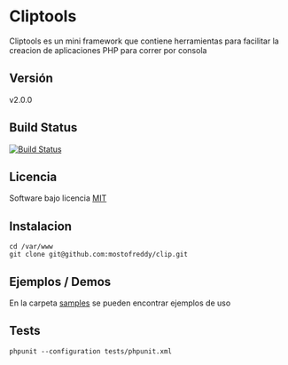 Cliptools
====

Cliptools es un mini framework que contiene herramientas para facilitar la creacion de aplicaciones PHP para correr por consola

Versión
-------
v2.0.0

Build Status
------------

[![Build Status](https://travis-ci.org/mostofreddy/clip.png?branch=master)](https://travis-ci.org/mostofreddy/clip)

Licencia
-------
Software bajo licencia [MIT](http://opensource.org/licenses/mit-license.php)

Instalacion
-----------

    cd /var/www
    git clone git@github.com:mostofreddy/clip.git

Ejemplos / Demos
----------------
En la carpeta [samples](https://github.com/mostofreddy/clip/tree/master/samples) se pueden encontrar ejemplos de uso

Tests
-----

    phpunit --configuration tests/phpunit.xml
